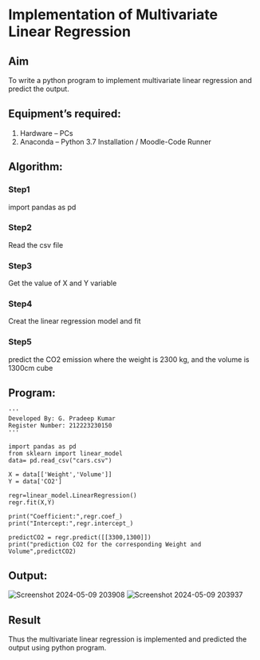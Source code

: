 # Implementation of Multivariate Linear Regression
## Aim
To write a python program to implement multivariate linear regression and predict the output.
## Equipment’s required:
1.	Hardware – PCs
2.	Anaconda – Python 3.7 Installation / Moodle-Code Runner
## Algorithm:
### Step1
import pandas as pd

### Step2
Read the csv file

### Step3
Get the value of X and Y variable

### Step4
Creat the linear regression model and fit

### Step5
predict the CO2 emission where the weight is 2300 kg, and the volume is 1300cm cube

## Program:
```
'''
Developed By: G. Pradeep Kumar
Register Number: 212223230150
'''

import pandas as pd
from sklearn import linear_model
data= pd.read_csv("cars.csv")

X = data[['Weight','Volume']]
Y = data['CO2']

regr=linear_model.LinearRegression()
regr.fit(X,Y)

print("Coefficient:",regr.coef_)
print("Intercept:",regr.intercept_)

predictCO2 = regr.predict([[3300,1300]])
print("prediction CO2 for the corresponding Weight and Volume",predictCO2)

```
## Output:

![Screenshot 2024-05-09 203908](https://github.com/etjabajasphin/Multivariate-Linear-Regression/assets/152294642/01e8ce51-894c-428e-bf3e-35345b3bf2a0)
![Screenshot 2024-05-09 203937](https://github.com/etjabajasphin/Multivariate-Linear-Regression/assets/152294642/ae5d4df6-d708-47fa-b7fc-7614b1d35c4a)


## Result
Thus the multivariate linear regression is implemented and predicted the output using python program.
